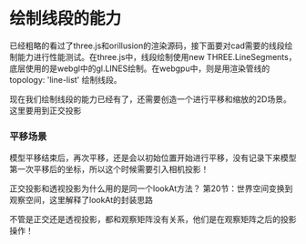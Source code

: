 # 绘制线段的能力

已经粗略的看过了three.js和orillusion的渲染源码，接下面要对cad需要的线段绘制能力进行性能测试。在three.js中，线段绘制使用new THREE.LineSegments，底层使用的是webgl中的gl.LINES绘制。在webgpu中，则是用渲染管线的 topology: 'line-list' 绘制线段。

现在我们绘制线段的能力已经有了，还需要创造一个进行平移和缩放的2D场景。这里要用到正交投影


### 平移场景
模型平移结束后，再次平移，还是会以初始位置开始进行平移，没有记录下来模型第一次平移后的坐标，所以这个时候需要引入相机投影！


正交投影和透视投影为什么用的是同一个lookAt方法？
第20节：世界空间变换到观察空间，这里解释了lookAt的封装思路

不管是正交还是透视投影，都和观察矩阵没有关系，他们是在观察矩阵之后的投影操作！